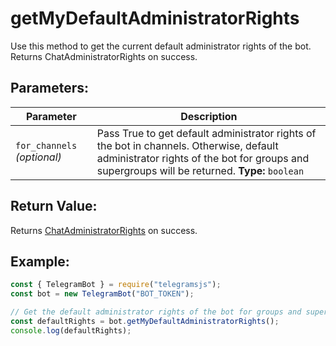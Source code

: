 # getMyDefaultAdministratorRights

Use this method to get the current default administrator rights of the bot. Returns ChatAdministratorRights on success.

## Parameters:

| Parameter                   | Description                                                                                                                                                                               |
| --------------------------- | ----------------------------------------------------------------------------------------------------------------------------------------------------------------------------------------- |
| `for_channels` _(optional)_ | Pass True to get default administrator rights of the bot in channels. Otherwise, default administrator rights of the bot for groups and supergroups will be returned. **Type:** `boolean` |

## Return Value:

Returns [ChatAdministratorRights](https://core.telegram.org/bots/api#chatadministratorrights) on success.

## Example:

```javascript
const { TelegramBot } = require("telegramsjs");
const bot = new TelegramBot("BOT_TOKEN");

// Get the default administrator rights of the bot for groups and supergroups
const defaultRights = bot.getMyDefaultAdministratorRights();
console.log(defaultRights);
```
